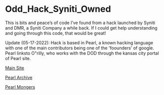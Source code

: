 # Odd_Hack_Syniti_Owned
This is bits and peace’s of code I’ve found from a hack launched by Syniti and DMR, a Syniti Company a while back. If I could get help understanding and going through this code, that would be great!

Update (05-17-2022): Hack is based in Pearl, a known hacking language with one of the main contributors being one of the 'foounders' of google. Pearl linksto O"rilly, who works with the DOD through the kansas city portal of Pearl site. 

[Main Site](pearl.org)

[Pearl Archive](cpan.org)

[Pearl Mongers](Pm.org)
